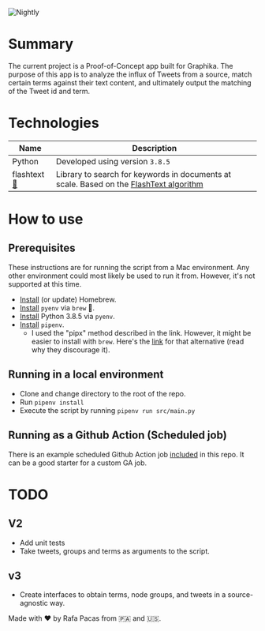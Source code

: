 ![Nightly](https://github.com/rapala61/graphika/workflows/Nightly/badge.svg)

# Summary

The current project is a Proof-of-Concept app built for Graphika. The purpose of this app is to analyze the influx of Tweets from a source, match certain terms against their text content, and ultimately output the matching of the Tweet id and term.

# Technologies

| Name | Description |
|---|---|
|Python| Developed using version `3.8.5`|
|flashtext [🔗](https://github.com/vi3k6i5/flashtext)| Library to search for keywords in documents at scale. Based on the [FlashText algorithm](https://arxiv.org/abs/1711.00046)|

# How to use

## Prerequisites

These instructions are for running the script from a Mac environment. Any other environment could most likely be used to run it from. However, it's not supported at this time.

- [Install](https://brew.sh/) (or update) Homebrew.
- [Install](https://opensource.com/article/20/4/pyenv) `pyenv` via `brew` 🍺.
- [Install](https://github.com/pyenv/pyenv/blob/master/COMMANDS.md#pyenv-install) Python 3.8.5 via `pyenv`.
- [Install](https://pipenv.pypa.io/en/latest/install/#isolated-installation-of-pipenv-with-pipx) `pipenv`.
    - I used the "pipx" method described in the link. However, it might be easier to install with `brew`. Here's the [link](https://pipenv.pypa.io/en/latest/install/#homebrew-installation-of-pipenv-discouraged) for that alternative (read why they discourage it).

## Running in a local environment

- Clone and change directory to the root of the repo.
- Run `pipenv install`
- Execute the script by running `pipenv run src/main.py`

## Running as a Github Action (Scheduled job)

There is an example scheduled Github Action job [included](/.github/workflows/nightly.yml) in this repo. It can be a good starter for a custom GA job.

# TODO

## V2
- Add unit tests 
- Take tweets, groups and terms as arguments to the script.

## v3
- Create interfaces to obtain terms, node groups, and tweets in a source-agnostic way.

Made with :heart: by Rafa Pacas from 🇵🇦 and 🇺🇸.
